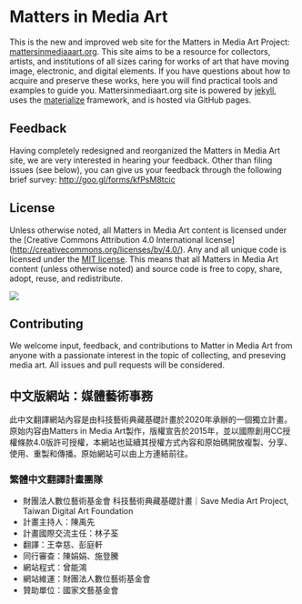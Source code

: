 # Matters in Media Art
This is the new and improved web site for the Matters in Media Art Project: [mattersinmediaaart.org](http://mattersinmediaart.org). This site aims to be a resource for collectors, artists, and institutions of all sizes caring for works of art that have moving image, electronic, and digital elements. If you have questions about how to acquire and preserve these works, here you will find practical tools and examples to guide you. Mattersinmediaart.org site is powered by [jekyll](http://jekyllrb.com/), uses the [materialize](http://materializecss.com/) framework, and is hosted via GitHub pages.

## Feedback
Having completely redesigned and reorganized the Matters in Media Art site, we are very interested in hearing your feedback. Other than filing issues (see below), you can give us your feedback through the following brief survey: http://goo.gl/forms/kfPsM8tcic

## License
Unless otherwise noted, all Matters in Media Art content is licensed under the [Creative Commons Attribution 4.0 International license] (http://creativecommons.org/licenses/by/4.0/). Any and all unique code is licensed under the [MIT license](https://en.wikipedia.org/wiki/MIT_License). This means that all Matters in Media Art content (unless otherwise noted) and source code is free to copy, share, adopt, reuse, and redistribute.

![](https://i.creativecommons.org/l/by/4.0/88x31.png)

## Contributing
We welcome input, feedback, and contributions to Matter in Media Art from anyone with a passionate interest in the topic of collecting, and preseving media art. All issues and pull requests will be considered.

## 中文版網站：媒體藝術事務
此中文翻譯網站內容是由科技藝術典藏基礎計畫於2020年承辦的一個獨立計畫。原始内容由Matters in Media Art製作，版權宣告於2015年，並以國際創用CC授權條款4.0版許可授權，本網站也延續其授權方式內容和原始碼開放複製、分享、使用、重製和傳播。原始網站可以由上方連結前往。

### 繁體中文翻譯計畫團隊
- 財團法人數位藝術基金會 科技藝術典藏基礎計畫｜Save Media Art Project, Taiwan Digital Art Foundation
- 計畫主持人：陳禹先
- 計畫國際交流主任：林子荃
- 翻譯：王幸慈、彭庭軒
- 同行審查：陳娟娟、施登騰
- 網站程式：曾能鴻
- 網站維運：財團法人數位藝術基金會
- 贊助單位：國家文藝基金會
